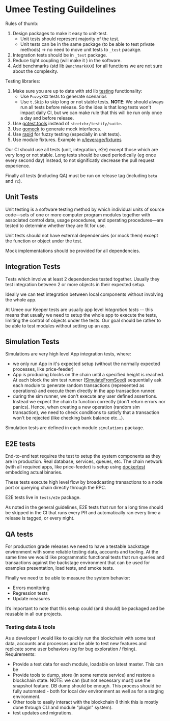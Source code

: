# Umee Testing Guildelines

Rules of thumb:

1. Design packages to make it easy to unit-test.
   - Unit tests should represent majority of the test.
   - Unit tests can be in the same package (to be able to test private methods) → no need to move
     unit tests to `_test` pacakge.
2. Integration tests should be in `_test` package.
3. Reduce tight coupling (will make it ) in the software.
4. Add benchmarks (std lib `BenchmarkXXX`) for all functions we are not sure about the complexity.

Testing libraries:

1. Make sure you are up to date with std lib [testing](https://pkg.go.dev/testing) functionality:
   - Use `FuzzyXXX` tests to generate scenarios
   - Use `t.Skip` to skip long or not stable tests.
     **NOTE**: We should always run all tests before release. So the idea is that long tests won't impact daily CI, but we can make rule that this will be run only once a day and before release.
1. Use [gotest.tools](https://pkg.go.dev/gotest.tools/assert) instead of `stretchr/testify/suite`.
1. Use [gomock](github.com/golang/mock/mockgen) to generate mock interfaces.
1. Use [rapid](https://github.com/flyingmutant/rapid) for fuzzy testing (especially in unit tests).
1. Use module fixtures. Example in [x/leverage/fixtures](../x/leverage/fixtures)

Our CI should use all tests (unit, integration, e2e) except those which are very long or not stable.
Long tests should be used periodically (eg once every second day) instead, to not significatly decrease the pull request experience.

Finally all tests (including QA) must be run on release tag (including `beta` and `rc`).

## Unit Tests

Unit testing is a software testing method by which individual units of source code—sets of one or more computer program modules together with associated control data, usage procedures, and operating procedures—are tested to determine whether they are fit for use.

Unit tests should not have external dependencies (or mock them) except the function or object under the test.

Mock implementations should be provided for all dependencies.

## Integration Tests

Tests which involve at least 2 dependencies tested together. Usually they test integration between 2 or more objects in their expected setup.

Ideally we can test integration between local components without involving the whole app.

At Umee our Keeper tests are usually app level _integration tests_ -- this means that usually we need to setup the whole app to execute the tests, limiting the control of objects under the tests. Our goal should be rather to be able to test modules without setting up an app.

## Simulation Tests

Simulations are very high level App integration tests, where:

- we only run App in it's expected setup (without the normally expected processes, like price-feeder)
- App is producing blocks on the chain until a specified height is reached.
  At each block the sim test runner ([SimulateFromSeed](https://pkg.go.dev/github.com/cosmos/cosmos-sdk/x/simulation#SimulateFromSeed)) sequentially ask each module to generate random transactions (represented as operations) and execute them directly in the app transaction runner.
- during the sim runner, we don't execute any user defined assertions. Instead we expect the chain to function correctly (don't return errors nor panics). Hence, when creating a new operation (random sim transaction), we need to check conditions to satisfy that a transaction won't be rejected (like checking bank balance etc...).

Simulation tests are defined in each module `simulations` package.

## E2E tests

End-to-end test requires the test to setup the system components as they are in production. Real database, services, queues, etc. The chain network (with all required apps, like price-feeder) is setup using [dockertest](https://github.com/ory/dockertest) embedding actual binaries.

These tests execute high level flow by broadcasting transactions to a node port or querying chain directly through the RPC.

E2E tests live in `tests/e2e` package.

As noted in the general guidelines, E2E tests that run for a long time should be skipped in the CI that runs every PR and automatically ran every time a release is tagged, or every night.

## QA tests

For production grade releases we need to have a testable backstage environment with some reliable testing data, accounts and tooling. At the same time we would like programmatic functional tests that run queries and transactions against the backstage environment that can be used for examples presentation, load tests, and smoke tests.

Finally we need to be able to measure the system behavior:

- Errors monitoring
- Regression tests
- Update measures

It’s important to note that this setup could (and should) be packaged and be reusable in all our projects.

### Testing data & tools

As a developer I would like to quickly run the blockchain with some test data, accounts and processes and be able to test new features and replicate some user behaviors (eg for bug exploration / fixing).
Requirements:

- Provide a test data for each module, loadable on latest master. This can be
- Provide tools to dump, store (in some remote service) and restore a blockchain state.
  NOTE: we can (but not necessary must) use the snapshot feature. DB dump should be enough. This process should be fully automated - both for local dev environment as well as for a staging environment.
- Other tools to easily interact with the blockchain (I think this is mostly done through CLI and module “plugin” system).
- test updates and migrations.
